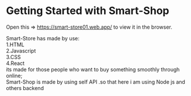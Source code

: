 # Getting Started with Smart-Shop

Open this => https://smart-store01.web.app/ to view it in the browser.

Smart-Store has made by use:\
1.HTML\
2.Javascript\
3.CSS\
4.React\
its made for those people who want to buy something smoothly through online;\
Smart-Shop is made by using self API .so that here i am using Node js and others backend
